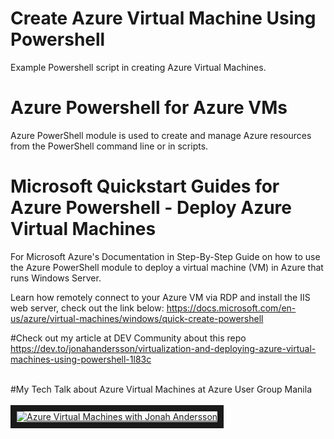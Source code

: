 # Create Azure Virtual Machine Using Powershell
Example Powershell script in creating Azure Virtual Machines. 


# Azure Powershell for Azure VMs
Azure PowerShell module is used to create and manage Azure resources from the PowerShell command line or in scripts. 

# Microsoft Quickstart Guides for Azure Powershell - Deploy Azure Virtual Machines 
For Microsoft Azure's Documentation in Step-By-Step Guide on how to use the Azure PowerShell module to deploy a virtual machine (VM) in Azure that runs Windows Server.

Learn how remotely connect to your Azure VM via RDP and install the IIS web server, check out the link below:
https://docs.microsoft.com/en-us/azure/virtual-machines/windows/quick-create-powershell 

#Check out my article at DEV Community about this repo  https://dev.to/jonahandersson/virtualization-and-deploying-azure-virtual-machines-using-powershell-1l83c                                                                                                                                                                           
<br /> 

#My Tech Talk about Azure Virtual Machines at Azure User Group Manila  
<br>
<a href="http://www.youtube.com/watch?feature=player_embedded&v=https://youtu.be/Ym1hzEfgoWE
" target="_blank"><img src="http://img.youtube.com/vi/Ym1hzEfgoWE/0.jpg" 
alt="Azure Virtual Machines with Jonah Andersson" width="auto" height="auto" border="10" /></a>
